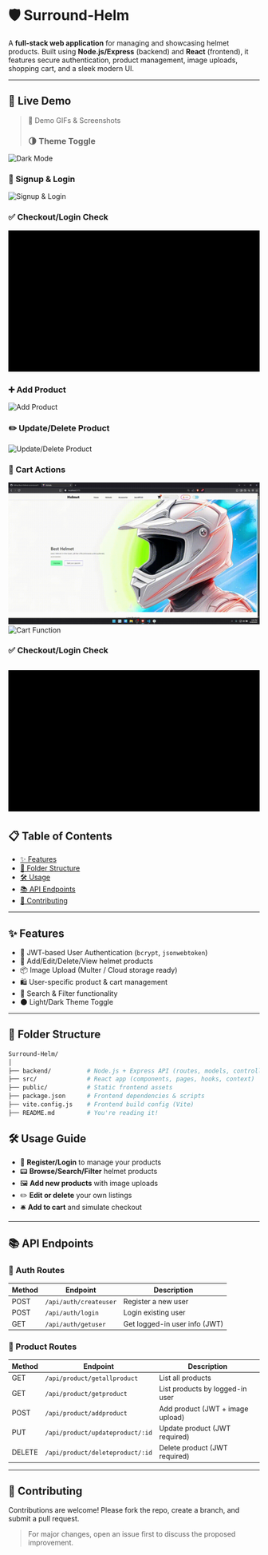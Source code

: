 # 🛡️ Surround-Helm

A **full-stack web application** for managing and showcasing helmet products. Built using **Node.js/Express** (backend) and **React** (frontend), it features secure authentication, product management, image uploads, shopping cart, and a sleek modern UI.

---

## 🚀 Live Demo

> 🗼️ Demo GIFs & Screenshots
> ### 🌗 Theme Toggle
![Dark Mode](docs/darkmode(1).gif)

### 🔐 Signup & Login
![Signup & Login](docs/signup_login_databaseupdate.gif)

### ✅ Checkout/Login Check
![Checkout/Login Check](docs/checkoutlogincheck.gif)

### ➕ Add Product
![Add Product](docs/add_product.gif)

### ✏️ Update/Delete Product
![Update/Delete Product](docs/update_delete_product.gif)

### 🛒 Cart Actions
![Delete from Cart](docs/delete_cart.gif)
![Cart Function](docs/cartdinction.gif)



### ✅ Checkout/Login Check
![Checkout/Login Check](docs/checkoutlogincheck.gif)
---

## 📋 Table of Contents

* [✨ Features](#-features)
* [📁 Folder Structure](#-folder-structure)
* [🛠️ Usage](#️-usage)
* [📚 API Endpoints](#-api-endpoints)
* [🤝 Contributing](#-contributing)

---

## ✨ Features

* 🔐 JWT-based User Authentication (`bcrypt`, `jsonwebtoken`)
* 🧢 Add/Edit/Delete/View helmet products
* 📦 Image Upload (Multer / Cloud storage ready)
* 🛍️ User-specific product & cart management
* 🔎 Search & Filter functionality
* 🌑 Light/Dark Theme Toggle

---

## 📁 Folder Structure

```bash
Surround-Helm/
│
├── backend/          # Node.js + Express API (routes, models, controllers)
├── src/              # React app (components, pages, hooks, context)
├── public/           # Static frontend assets
├── package.json      # Frontend dependencies & scripts
├── vite.config.js    # Frontend build config (Vite)
├── README.md         # You're reading it!
```

## 🛠️ Usage Guide

* 🔑 **Register/Login** to manage your products
* 📟 **Browse/Search/Filter** helmet products
* 🖼️ **Add new products** with image uploads
* ✏️ **Edit or delete** your own listings
* 🛎️ **Add to cart** and simulate checkout

---

## 📚 API Endpoints

### 🔐 Auth Routes

| Method | Endpoint               | Description                   |
| ------ | ---------------------- | ----------------------------- |
| POST   | `/api/auth/createuser` | Register a new user           |
| POST   | `/api/auth/login`      | Login existing user           |
| GET    | `/api/auth/getuser`    | Get logged-in user info (JWT) |

### 🧢 Product Routes

| Method | Endpoint                         | Description                      |
| ------ | -------------------------------- | -------------------------------- |
| GET    | `/api/product/getallproduct`     | List all products                |
| GET    | `/api/product/getproduct`        | List products by logged-in user  |
| POST   | `/api/product/addproduct`        | Add product (JWT + image upload) |
| PUT    | `/api/product/updateproduct/:id` | Update product (JWT required)    |
| DELETE | `/api/product/deleteproduct/:id` | Delete product (JWT required)    |

---

## 🤝 Contributing

Contributions are welcome! Please fork the repo, create a branch, and submit a pull request.

> For major changes, open an issue first to discuss the proposed improvement.

